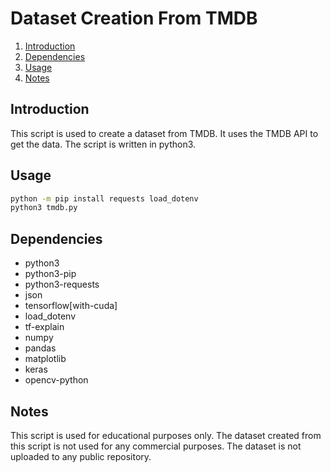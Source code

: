 # Dataset Creation From TMDB

1. [Introduction](#introduction)
2. [Dependencies](#dependencies)
3. [Usage](#usage)
4. [Notes](#notes)

## Introduction

This script is used to create a dataset from TMDB. It uses the TMDB API to get the data. The script is written in python3.

## Usage

```bash
python -m pip install requests load_dotenv
python3 tmdb.py
```

## Dependencies

* python3
* python3-pip
* python3-requests
* json
* tensorflow[with-cuda]
* load_dotenv
* tf-explain
* numpy
* pandas
* matplotlib
* keras
* opencv-python

## Notes

This script is used for educational purposes only. The dataset created from this script is not used for any commercial purposes. The dataset is not uploaded to any public repository.
